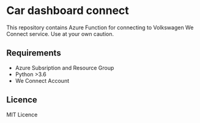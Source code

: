 # Car dashboard connect

This repository contains Azure Function for connecting to Volkswagen We Connect service. Use at your own caution.

## Requirements

* Azure Subsription and Resource Group
* Python >3.6
* We Connect Account

## Licence

MIT Licence